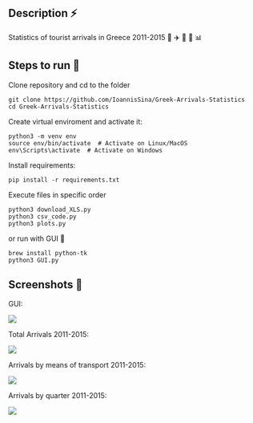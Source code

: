 ## Description ⚡
Statistics of tourist arrivals in Greece 2011-2015 :car: :airplane: :ship: :train: :bar_chart:  

## Steps to run :runner:

Clone repository and cd to the folder
~~~
git clone https://github.com/IoannisSina/Greek-Arrivals-Statistics
cd Greek-Arrivals-Statistics
~~~

Create virtual enviroment and activate it:
~~~
python3 -m venv env
source env/bin/activate  # Activate on Linux/MacOS
env\Scripts\activate  # Activate on Windows
~~~

Install requirements:
~~~
pip install -r requirements.txt
~~~

Execute files in specific order
~~~
python3 download_XLS.py
python3 csv_code.py
python3 plots.py
~~~

or run with GUI :eyes:
~~~
brew install python-tk
python3 GUI.py
~~~
 
 
## Screenshots 📸

GUI:

![](/Screenshots/gui_en.png)

Total Arrivals 2011-2015:

![](/Screenshots/Total_arrivals.png)

Arrivals by means of transport 2011-2015:

![](/Screenshots/by_means.png)

Arrivals by quarter 2011-2015:

![](/Screenshots/quarter.png)
